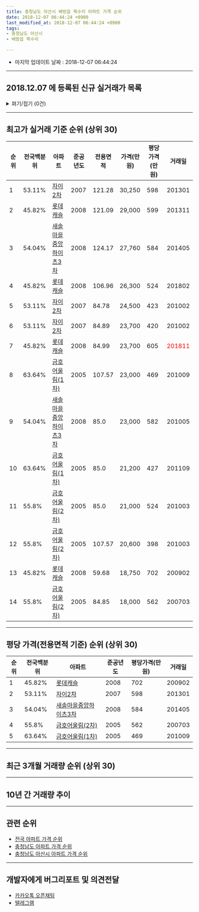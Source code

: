 ```yaml
---
title: 충청남도 아산시 배방읍 북수리 아파트 가격 순위
date: 2018-12-07 06:44:24 +0900
last_modified_at: 2018-12-07 06:44:24 +0900
tags:
- 충청남도 아산시
- 배방읍 북수리

---
```


* 마지막 업데이트 날짜 : 2018-12-07 06:44:24

---

## 2018.12.07 에 등록된 신규 실거래가 목록

<details>
<summary>펴기/접기 (0건)</summary>
<div markdown="1">

|아파트|전국백분위|준공년도|전용면적|가격(만원)|평당가격(만원)|거래일|
|---|---|---|---|---|---|---|
|없음|||||||


</div>
</details>

---

## 최고가 실거래 기준 순위 (상위 30)


|순위|전국백분위|아파트|준공년도|전용면적|가격(만원)|평당가격(만원)|거래일|
|---|---|---|---|---|---|---|---|
|1|53.11%|[자이2차](https://search.naver.com/search.naver?query=%EC%B6%A9%EC%B2%AD%EB%82%A8%EB%8F%84+%EC%95%84%EC%82%B0%EC%8B%9C+%EB%B0%B0%EB%B0%A9%EC%9D%8D+%EB%B6%81%EC%88%98%EB%A6%AC+%EC%9E%90%EC%9D%B42%EC%B0%A8)|2007|121.28|30,250|598|201301|
|2|45.82%|[롯데캐슬](https://search.naver.com/search.naver?query=%EC%B6%A9%EC%B2%AD%EB%82%A8%EB%8F%84+%EC%95%84%EC%82%B0%EC%8B%9C+%EB%B0%B0%EB%B0%A9%EC%9D%8D+%EB%B6%81%EC%88%98%EB%A6%AC+%EB%A1%AF%EB%8D%B0%EC%BA%90%EC%8A%AC)|2008|121.09|29,000|599|201311|
|3|54.04%|[새솔마을중앙하이츠3차](https://search.naver.com/search.naver?query=%EC%B6%A9%EC%B2%AD%EB%82%A8%EB%8F%84+%EC%95%84%EC%82%B0%EC%8B%9C+%EB%B0%B0%EB%B0%A9%EC%9D%8D+%EB%B6%81%EC%88%98%EB%A6%AC+%EC%83%88%EC%86%94%EB%A7%88%EC%9D%84%EC%A4%91%EC%95%99%ED%95%98%EC%9D%B4%EC%B8%A03%EC%B0%A8)|2008|124.17|27,760|584|201405|
|4|45.82%|[롯데캐슬](https://search.naver.com/search.naver?query=%EC%B6%A9%EC%B2%AD%EB%82%A8%EB%8F%84+%EC%95%84%EC%82%B0%EC%8B%9C+%EB%B0%B0%EB%B0%A9%EC%9D%8D+%EB%B6%81%EC%88%98%EB%A6%AC+%EB%A1%AF%EB%8D%B0%EC%BA%90%EC%8A%AC)|2008|106.96|26,300|524|201802|
|5|53.11%|[자이2차](https://search.naver.com/search.naver?query=%EC%B6%A9%EC%B2%AD%EB%82%A8%EB%8F%84+%EC%95%84%EC%82%B0%EC%8B%9C+%EB%B0%B0%EB%B0%A9%EC%9D%8D+%EB%B6%81%EC%88%98%EB%A6%AC+%EC%9E%90%EC%9D%B42%EC%B0%A8)|2007|84.78|24,500|423|201002|
|6|53.11%|[자이2차](https://search.naver.com/search.naver?query=%EC%B6%A9%EC%B2%AD%EB%82%A8%EB%8F%84+%EC%95%84%EC%82%B0%EC%8B%9C+%EB%B0%B0%EB%B0%A9%EC%9D%8D+%EB%B6%81%EC%88%98%EB%A6%AC+%EC%9E%90%EC%9D%B42%EC%B0%A8)|2007|84.89|23,700|420|201002|
|7|45.82%|[롯데캐슬](https://search.naver.com/search.naver?query=%EC%B6%A9%EC%B2%AD%EB%82%A8%EB%8F%84+%EC%95%84%EC%82%B0%EC%8B%9C+%EB%B0%B0%EB%B0%A9%EC%9D%8D+%EB%B6%81%EC%88%98%EB%A6%AC+%EB%A1%AF%EB%8D%B0%EC%BA%90%EC%8A%AC)|2008|84.99|23,700|605|<span style="color:red">201811</span>|
|8|63.64%|[금호어울림(1차)](https://search.naver.com/search.naver?query=%EC%B6%A9%EC%B2%AD%EB%82%A8%EB%8F%84+%EC%95%84%EC%82%B0%EC%8B%9C+%EB%B0%B0%EB%B0%A9%EC%9D%8D+%EB%B6%81%EC%88%98%EB%A6%AC+%EA%B8%88%ED%98%B8%EC%96%B4%EC%9A%B8%EB%A6%BC%281%EC%B0%A8%29)|2005|107.57|23,000|469|201009|
|9|54.04%|[새솔마을중앙하이츠3차](https://search.naver.com/search.naver?query=%EC%B6%A9%EC%B2%AD%EB%82%A8%EB%8F%84+%EC%95%84%EC%82%B0%EC%8B%9C+%EB%B0%B0%EB%B0%A9%EC%9D%8D+%EB%B6%81%EC%88%98%EB%A6%AC+%EC%83%88%EC%86%94%EB%A7%88%EC%9D%84%EC%A4%91%EC%95%99%ED%95%98%EC%9D%B4%EC%B8%A03%EC%B0%A8)|2008|85.0|23,000|582|201005|
|10|63.64%|[금호어울림(1차)](https://search.naver.com/search.naver?query=%EC%B6%A9%EC%B2%AD%EB%82%A8%EB%8F%84+%EC%95%84%EC%82%B0%EC%8B%9C+%EB%B0%B0%EB%B0%A9%EC%9D%8D+%EB%B6%81%EC%88%98%EB%A6%AC+%EA%B8%88%ED%98%B8%EC%96%B4%EC%9A%B8%EB%A6%BC%281%EC%B0%A8%29)|2005|85.0|21,200|427|201109|
|11|55.8%|[금호어울림(2차)](https://search.naver.com/search.naver?query=%EC%B6%A9%EC%B2%AD%EB%82%A8%EB%8F%84+%EC%95%84%EC%82%B0%EC%8B%9C+%EB%B0%B0%EB%B0%A9%EC%9D%8D+%EB%B6%81%EC%88%98%EB%A6%AC+%EA%B8%88%ED%98%B8%EC%96%B4%EC%9A%B8%EB%A6%BC%282%EC%B0%A8%29)|2005|85.0|21,000|524|201003|
|12|55.8%|[금호어울림(2차)](https://search.naver.com/search.naver?query=%EC%B6%A9%EC%B2%AD%EB%82%A8%EB%8F%84+%EC%95%84%EC%82%B0%EC%8B%9C+%EB%B0%B0%EB%B0%A9%EC%9D%8D+%EB%B6%81%EC%88%98%EB%A6%AC+%EA%B8%88%ED%98%B8%EC%96%B4%EC%9A%B8%EB%A6%BC%282%EC%B0%A8%29)|2005|107.57|20,600|398|201003|
|13|45.82%|[롯데캐슬](https://search.naver.com/search.naver?query=%EC%B6%A9%EC%B2%AD%EB%82%A8%EB%8F%84+%EC%95%84%EC%82%B0%EC%8B%9C+%EB%B0%B0%EB%B0%A9%EC%9D%8D+%EB%B6%81%EC%88%98%EB%A6%AC+%EB%A1%AF%EB%8D%B0%EC%BA%90%EC%8A%AC)|2008|59.68|18,750|702|200902|
|14|55.8%|[금호어울림(2차)](https://search.naver.com/search.naver?query=%EC%B6%A9%EC%B2%AD%EB%82%A8%EB%8F%84+%EC%95%84%EC%82%B0%EC%8B%9C+%EB%B0%B0%EB%B0%A9%EC%9D%8D+%EB%B6%81%EC%88%98%EB%A6%AC+%EA%B8%88%ED%98%B8%EC%96%B4%EC%9A%B8%EB%A6%BC%282%EC%B0%A8%29)|2005|84.85|18,000|562|200703|


---

## 평당 가격(전용면적 기준) 순위 (상위 30)


|순위|전국백분위|아파트|준공년도|평당가격(만원)|거래일|
|---|---|---|---|---|---|
|1|45.82%|[롯데캐슬](https://search.naver.com/search.naver?query=%EC%B6%A9%EC%B2%AD%EB%82%A8%EB%8F%84+%EC%95%84%EC%82%B0%EC%8B%9C+%EB%B0%B0%EB%B0%A9%EC%9D%8D+%EB%B6%81%EC%88%98%EB%A6%AC+%EB%A1%AF%EB%8D%B0%EC%BA%90%EC%8A%AC)|2008|702|200902|
|2|53.11%|[자이2차](https://search.naver.com/search.naver?query=%EC%B6%A9%EC%B2%AD%EB%82%A8%EB%8F%84+%EC%95%84%EC%82%B0%EC%8B%9C+%EB%B0%B0%EB%B0%A9%EC%9D%8D+%EB%B6%81%EC%88%98%EB%A6%AC+%EC%9E%90%EC%9D%B42%EC%B0%A8)|2007|598|201301|
|3|54.04%|[새솔마을중앙하이츠3차](https://search.naver.com/search.naver?query=%EC%B6%A9%EC%B2%AD%EB%82%A8%EB%8F%84+%EC%95%84%EC%82%B0%EC%8B%9C+%EB%B0%B0%EB%B0%A9%EC%9D%8D+%EB%B6%81%EC%88%98%EB%A6%AC+%EC%83%88%EC%86%94%EB%A7%88%EC%9D%84%EC%A4%91%EC%95%99%ED%95%98%EC%9D%B4%EC%B8%A03%EC%B0%A8)|2008|584|201405|
|4|55.8%|[금호어울림(2차)](https://search.naver.com/search.naver?query=%EC%B6%A9%EC%B2%AD%EB%82%A8%EB%8F%84+%EC%95%84%EC%82%B0%EC%8B%9C+%EB%B0%B0%EB%B0%A9%EC%9D%8D+%EB%B6%81%EC%88%98%EB%A6%AC+%EA%B8%88%ED%98%B8%EC%96%B4%EC%9A%B8%EB%A6%BC%282%EC%B0%A8%29)|2005|562|200703|
|5|63.64%|[금호어울림(1차)](https://search.naver.com/search.naver?query=%EC%B6%A9%EC%B2%AD%EB%82%A8%EB%8F%84+%EC%95%84%EC%82%B0%EC%8B%9C+%EB%B0%B0%EB%B0%A9%EC%9D%8D+%EB%B6%81%EC%88%98%EB%A6%AC+%EA%B8%88%ED%98%B8%EC%96%B4%EC%9A%B8%EB%A6%BC%281%EC%B0%A8%29)|2005|469|201009|


---

## 최근 3개월 거래량 순위 (상위 30)


<div style="width:100%;">
    <canvas id="deal_count_ranking" height="250"></canvas>
</div>


<script>
new Chart(document.getElementById("deal_count_ranking"), {
    type: 'horizontalBar',
    data: {
        labels: ['금호어울림(2차)', '자이2차', '금호어울림(1차)', '롯데캐슬', '새솔마을중앙하이츠3차'],
        datasets: [{
            label: '실거래 수',
            data: [2, 2, 1, 1, 1],
            borderColor: "rgba(255, 0, 128, 1)",
            backgroundColor: "rgba(255, 0, 128, 0.5)",
            fill: false,
        }]
    },
    options: {
        responsive: true,
        title: {
            display: true,
            text: '최근 3개월 거래량 순위'
        },
        tooltips: {
            mode: 'index',
            intersect: false,
            callbacks: {
                title: function(tooltipItems, data) {
                    return "실거래 수:";
                },
                label: function(tooltipItem, data) {
                    return data.labels[tooltipItem.index] + ": " + tooltipItem.xLabel;
                }
            }
        },
        hover: {
            mode: 'nearest',
            intersect: true
        },
        scales: {
            xAxes: [{
                display: true,
                scaleLabel: {
                    display: true,
                    labelString: '실거래 수'
                },
                ticks: {
                    suggestedMin: 0,
                }
            }],
            yAxes: [{
                display: true,
                ticks: {
                    autoSkip: false,
                    callback: function(value, index, values) {
                        if (value.length > 15)
                            return value.substr(0, 13) + "...";
                        else
                            return value;
                    }
                },
                scaleLabel: {
                    display: false,
                }
            }]
        }
    }
});

</script>


---

## 10년 간 거래량 추이


<div style="width:100%;">
    <canvas id="deal_progress" height="250"></canvas>
</div>

<script>
new Chart(document.getElementById("deal_progress"), {
    type: 'line',
    data: {
        labels: ['200812','200901','200902','200903','200904','200905','200906','200907','200908','200909','200910','200911','200912','201001','201002','201003','201004','201005','201006','201007','201008','201009','201010','201011','201012','201101','201102','201103','201104','201105','201106','201107','201108','201109','201110','201111','201112','201201','201202','201203','201204','201205','201206','201207','201208','201209','201210','201211','201212','201301','201302','201303','201304','201305','201306','201307','201308','201309','201310','201311','201312','201401','201402','201403','201404','201405','201406','201407','201408','201409','201410','201411','201412','201501','201502','201503','201504','201505','201506','201507','201508','201509','201510','201511','201512','201601','201602','201603','201604','201605','201606','201607','201608','201609','201610','201611','201612','201701','201702','201703','201704','201705','201706','201707','201708','201709','201710','201711','201712','201801','201802','201803','201804','201805','201806','201807','201808','201809','201810','201811','201812'],
        datasets: [{
            label: '실거래 수',
            pointRadius: 1,
            data: [0, 5, 8, 10, 10, 16, 8, 11, 8, 8, 9, 9, 8, 8, 16, 15, 9, 8, 7, 3, 4, 8, 7, 11, 11, 15, 17, 15, 15, 5, 15, 13, 20, 19, 24, 21, 30, 11, 34, 40, 43, 12, 19, 13, 16, 19, 24, 20, 19, 11, 11, 28, 15, 17, 19, 16, 14, 16, 20, 27, 19, 20, 24, 22, 16, 14, 15, 16, 24, 13, 29, 15, 11, 14, 9, 18, 12, 9, 6, 16, 8, 17, 12, 14, 5, 6, 6, 5, 5, 5, 11, 8, 11, 10, 8, 5, 1, 4, 8, 5, 4, 9, 8, 11, 5, 8, 8, 9, 10, 10, 14, 11, 8, 5, 4, 2, 7, 9, 5, 2, 0],
            borderColor: "rgba(255, 201, 14, 1)",
            backgroundColor: "rgba(255, 201, 14, 0.5)",
            fill: true,
        }]
    },
    options: {
        responsive: true,
        title: {
            display: true,
            text: '10년간 거래량 추이'
        },
        tooltips: {
            mode: 'index',
            intersect: false,
        },
        hover: {
            mode: 'nearest',
            intersect: true
        },
        scales: {
            xAxes: [{
                display: true,
                scaleLabel: {
                    display: true,
                    labelString: '년/월'
                }
            }],
            yAxes: [{
                display: true,
                ticks: {
                    suggestedMin: 0,
                },
                scaleLabel: {
                    display: true,
                    labelString: '실거래 수'
                }
            }]
        }
    }
});

</script>


---

## 관련 순위

- [전국 아파트 가격 순위](https://inasie.github.io/apt-ranking/전국)
- [충청남도 아파트 가격 순위](https://inasie.github.io/apt-ranking/충청남도)
- [충청남도 아산시 아파트 가격 순위](https://inasie.github.io/apt-ranking/충청남도-아산시)


---

## 개발자에게 버그리포트 및 의견전달

- [카카오톡 오픈채팅](https://open.kakao.com/o/gLJUAP4)
- [텔레그램](https://t.me/inasie)

